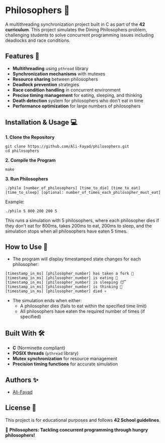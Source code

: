 # Philosophers 🍝
A multithreading synchronization project built in C as part of the **42 curriculum**. This project simulates the Dining Philosophers problem, challenging students to solve concurrent programming issues including deadlocks and race conditions.

## Features 🚀
* **Multithreading** using `pthread` library
* **Synchronization mechanisms** with mutexes
* **Resource sharing** between philosophers
* **Deadlock prevention** strategies
* **Race condition handling** in concurrent environment
* **Precise timing management** for eating, sleeping, and thinking
* **Death detection** system for philosophers who don't eat in time
* **Performance optimization** for large numbers of philosophers

## Installation & Usage 💻
**1. Clone the Repository**
```
git clone https://github.com/Ali-Fayad/philosophers.git
cd philosophers
```

**2. Compile the Program**
```
make
```

**3. Run Philosophers**
```
./philo [number_of_philosophers] [time_to_die] [time_to_eat] [time_to_sleep] [optional: number_of_times_each_philosopher_must_eat]
```

Example:
```
./philo 5 800 200 200 5
```
This runs a simulation with 5 philosophers, where each philosopher dies if they don't eat for 800ms, takes 200ms to eat, 200ms to sleep, and the simulation stops when all philosophers have eaten 5 times.

## How to Use 📌
* The program will display timestamped state changes for each philosopher:
```
[timestamp_in_ms] [philosopher_number] has taken a fork 🍴
[timestamp_in_ms] [philosopher_number] is eating 🍝
[timestamp_in_ms] [philosopher_number] is sleeping 😴
[timestamp_in_ms] [philosopher_number] is thinking 🤔
[timestamp_in_ms] [philosopher_number] died 💀
```

* The simulation ends when either:
  * A philosopher dies (fails to eat within the specified time limit)
  * All philosophers have eaten the required number of times (if specified)

## Built With 🛠️
* **C** (Norminette compliant)
* **POSIX threads** (`pthread` library)
* **Mutex synchronization** for resource management
* **Precision timing functions** for accurate simulation

## Authors ✨
* [Ali-Fayad](https://github.com/Ali-Fayad/)

## License 📜
This project is for educational purposes and follows **42 School guidelines**.

🧠 **Philosophers: Tackling concurrent programming through hungry philosophers!**
